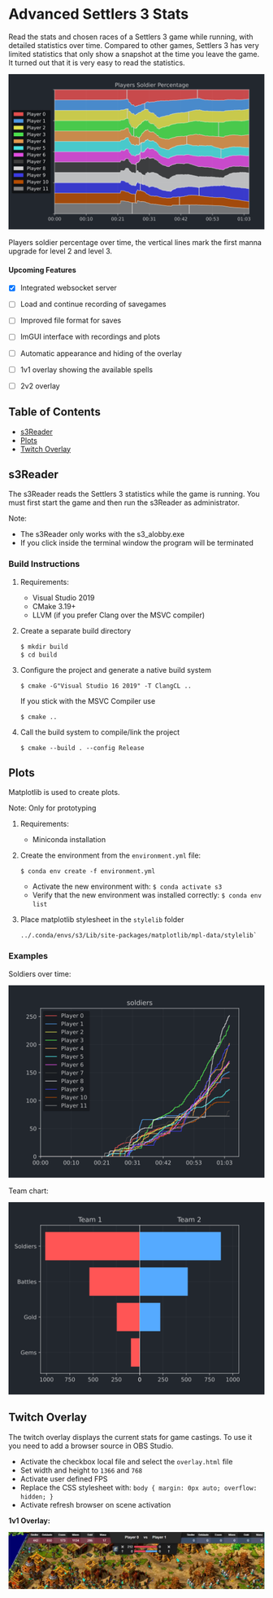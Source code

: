 # **Advanced** Settlers 3 Stats
Read the stats and chosen races of a Settlers 3 game while running, with detailed statistics over time. Compared to other games, Settlers 3 has very limited statistics that only show a snapshot at the time you leave the game. It turned out that it is very easy to read the statistics. 

![timeline](plots/example/timeline.svg)

Players soldier percentage over time, the vertical lines mark the first manna upgrade for level 2 and level 3.

#### Upcoming Features

- [x] Integrated websocket server
- [ ] Load and continue recording of savegames
- [ ] Improved file format for saves
- [ ] ImGUI interface with recordings and plots
- [ ] Automatic appearance and hiding of the overlay

- [ ] 1v1 overlay showing the available spells
- [ ] 2v2 overlay

## Table of Contents

- [s3Reader](#s3reader)
- [Plots](#plots)
- [Twitch Overlay](#twitch-overlay)

## s3Reader

The s3Reader reads the Settlers 3 statistics while the game is running. You must first start the game and then run the s3Reader as administrator. 

Note: 

- The s3Reader only works with the s3_alobby.exe 
- If you click inside the terminal window the program will be terminated

### Build Instructions

1. Requirements:

   - Visual Studio 2019
   - CMake 3.19+
   - LLVM (if you prefer Clang over the MSVC compiler)

2. Create a separate build directory

   ```shell
   $ mkdir build
   $ cd build
   ```

3.  Configure the project and generate a native build system
   
    ```shell
    $ cmake -G"Visual Studio 16 2019" -T ClangCL ..
    ```
    If you stick with the MSVC Compiler use
    ```shell
    $ cmake ..
    ```

4. Call the build system to compile/link the project

    ```shell
    $ cmake --build . --config Release
    ```

## Plots

Matplotlib is used to create plots. 

Note: Only for prototyping

1. Requirements:

   - Miniconda installation

2. Create the environment from the `environment.yml` file: 
   ```shell
   $ conda env create -f environment.yml
   ```
   - Activate the new environment with: `$ conda activate s3`
   - Verify that the new environment was installed correctly: `$ conda env list`

3. Place matplotlib stylesheet in the `stylelib` folder 
   ```
   ../.conda/envs/s3/Lib/site-packages/matplotlib/mpl-data/stylelib`
   ```

### Examples

Soldiers over time:

![soldiers](plots/example/soldiers.svg)

Team chart:

![teams](plots/example/teams.svg)

## Twitch Overlay

The twitch overlay displays the current stats for game castings. To use it you need to add a browser source in OBS Studio. 

- Activate the checkbox local file and select the `overlay.html` file
- Set width and height to `1366` and `768`
- Activate user defined FPS
- Replace the CSS stylesheet with: `body { margin: 0px auto; overflow: hidden; }`
- Activate refresh browser on scene activation

**1v1 Overlay:**

![overlay](overlay/images/overlay.png)

